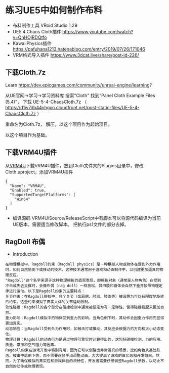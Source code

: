 # 练习UE5中如何制作布料

- 布料制作工具 VRoid Studio 1.29
- UE5.4 Chaos Cloth插件 https://www.youtube.com/watch?v=QnHOjRDQtfo
- KawaiiPhysics插件 https://pafuhana1213.hatenablog.com/entry/2019/07/26/171046
- VRM格式导入插件 https://www.3dcat.live/share/post-id-226/

## 下载Cloth.7z 
Learn https://dev.epicgames.com/community/unreal-engine/learning?

从UE官网->学习->学习资料库 搜索"Cloth" 找到“Panel Cloth Example Files (5.4)”， 下载 UE-5-4-ChaosCloth.7z （ https://d1iv7db44yhgxn.cloudfront.net/post-static-files/UE-5-4-ChaosCloth.7z ）

重命名为Cloth.7z， 解压，以这个项目作为起始项目。

以这个项目作为基础。

## 下载VRM4U插件

从[VRM4U](https://github.com/ruyo/VRM4U/releases)下载VRM4U插件，放到Cloth文件夹的Plugins目录中，修改Cloth.uproject，添加VRM4U插件
```
{
  "Name": "VRM4U",
  "Enabled": true,
  "SupportedTargetPlatforms": [
    "Win64"
  ]
}
```

- 编译源码
VRM4U/Source/ReleaseScript中有脚本可以将源代码编译为当前UE版本。需要适当修改脚本。 把执行ps1文件的部分去掉。

## RagDoll 布偶
- Introduction
```
在物理模拟中，Ragdoll约束（Ragdoll physics）是一种模拟人物或物体在受到外力作用时，如何自然地倒下或移动的技术。这种技术通常用于游戏和动画制作中，以创建更加逼真的物理反应。
"Ragdoll"这个名字来源于这种物理模拟的直观表现，即模拟对象（通常是人物角色）在受到冲击或失去支撑时，会像布偶（rag doll）一样放松，其四肢和身体会自然下垂并按照物理定律进行运动。以下是Ragdoll约束的主要特点：
关节约束：在Ragdoll模拟中，各个关节（如肩膀、肘部、膝盖等）被设置为可以有限度地旋转的约束。这些约束模拟了真实人体的关节运动限制。
软性碰撞：Ragdoll的各个部分在碰撞检测中通常被设定为有一定弹性，使得碰撞看起来更加自然。
重力影响：Ragdoll模拟中的物体受到重力的影响，当角色倒下时，其动作会因重力作用而显得更加真实。
动态响应：当Ragdoll受到外力作用时，如被击打或推动，其反应会根据力的方向和大小动态变化。
物理计算：Ragdoll的动态行为是通过物理引擎实时计算得出的，这包括碰撞检测、力的应用、质量、摩擦和空气阻力等因素。
Ragdoll约束在游戏开发中特别有用，因为它可以创建出非常逼真的场景，比如角色从高处跌落、被击中后倒下等，而不需要逐帧手动调整动画，大大提高了游戏的真实感和开发效率。然而，为了确保模拟的真实性和游戏体验的流畅性，开发者需要仔细调整Ragdoll参数，以防止不自然的动作或物理表现。
```

